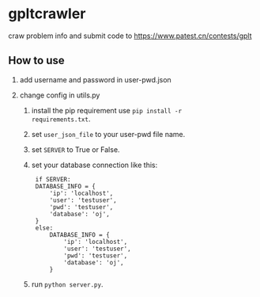 # gpltcrawler
craw problem info and submit code to https://www.patest.cn/contests/gplt

## How to use

1. add username and password in user-pwd.json

2. change config in utils.py
    1. install the pip requirement use <code>pip install -r requirements.txt</code>.
    
    2. set <code>user_json_file</code> to your user-pwd file name.

    3. set <code>SERVER</code> to True or False.
    
    4. set your database connection like this:
            
            if SERVER:
            DATABASE_INFO = {
                'ip': 'localhost',
                'user': 'testuser',
                'pwd': 'testuser',
                'database': 'oj',
            }
            else:
                DATABASE_INFO = {
                    'ip': 'localhost',
                    'user': 'testuser',
                    'pwd': 'testuser',
                    'database': 'oj',
                }
     
     5. run <code>python server.py</code>.